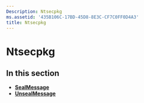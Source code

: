```yaml
---
Description: Ntsecpkg
ms.assetid: '435B106C-17BD-45D8-8E3C-CF7C0FF0D4A3'
title: Ntsecpkg
---
```


# Ntsecpkg

## In this section

-   [**SealMessage**](sealmessage.md)
-   [**UnsealMessage**](unsealmessage.md)

 

 



